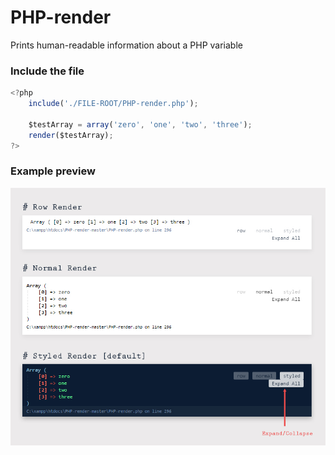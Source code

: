 # PHP-render
Prints human-readable information about a PHP variable 

### Include the file

```javascript
<?php
	include('./FILE-ROOT/PHP-render.php');
    
	$testArray = array('zero', 'one', 'two', 'three');
	render($testArray);
?>
```

### Example preview
![preview image](https://raw.githubusercontent.com/ajeeshvijay/PHP-render/master/preview.jpg)
